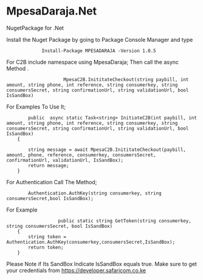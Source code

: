 # MpesaDaraja.Net
NugetPackage for .Net

Install the Nuget Package by going to Package Console Manager and type

                 Install-Package MPESADARAJA -Version 1.0.5

For C2B 
include namespace
using MpesaDaraja;
Then call the async Method .
                         
                         MpesaC2B.InititateCheckout(string paybill, int amount, string phone, int reference, string consumerkey, string                                   consumersSecret, string confirmationUrl, string validationUrl, bool IsSandBox)

For Examples To Use It;

            public  async static Task<string> InitiateC2B(int paybill, int amount, string phone, int reference, string consumerkey, string consumersSecret, string confirmationUrl, string validationUrl, bool IsSandBox)
        {
           
            string message = await MpesaC2B.InititateCheckout(paybill, amount, phone, reference, consumerkey, consumersSecret, confirmationUrl, validationUrl, IsSandBox);
            return message;
        }
        
        
        
        
 For Authentication Call The Method;
                      
            Authentication.AuthKey(string consumerkey, string consumersSecret,bool IsSandBox);
      
  For Example

                       public static string GetToken(string consumerkey, string consumersSecret, bool IsSandBox)
        {
            string token = Authentication.AuthKey(consumerkey,consumersSecret,IsSandBox);
            return token;
        }
        
        
        
Please Note if Its SandBox Indicate IsSandBox equals true.
Make sure to get your credentials from
 https://developer.safaricom.co.ke
